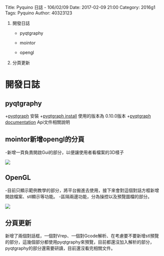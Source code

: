 Title: Pyquino 日誌 - 106/02/09
Date: 2017-02-09 21:00
Category: 2016g1
Tags: Pyquino
Author: 40323123

1. 開發日誌
    
    * pyqtgraphy
    
    * mointor
    
    * opengl
    
2. 分頁更新


<!-- PELICAN_END_SUMMARY -->

開發日誌
===

pyqtgraphy
---

+[pyqtgraph](http://www.pyqtgraph.org/) 安裝
+[pyqtgraph install](https://github.com/pyqtgraph/pyqtgraph) 使用的版本為 0.10.0版本
+[pyqtgraph documentation](http://www.pyqtgraph.org/documentation/) Api文件相關說明

mointor新增opengl的分頁
---

-新增一頁負責開啟Gui的部分，以便讓使用者看檔案的3D樣子

![](https://github.com/coursemdetw/project_site_files/blob/gh-pages/files/pyquino/pyopengl.PNG?raw=true)

OpenGL
---

-目前只顯示範例教學的部分，將平台搬進去使用，接下來會對這個對話方框新增開啟檔案、stl顯示等功能。
-區隔兩邊功能，分為操控以及預覽圖檔的部分。

![](https://github.com/coursemdetw/project_site_files/blob/gh-pages/files/pyquino/opengl.PNG?raw=true)

分頁更新
---

新增了兩個對話框，一個對Vrep、一個對Gcode解析、在考慮要不要新增stl預覽的部分，這幾個部分都使用pyqtgraphy來預覽，目前都還沒加入解析的部分，pyqtgraphy的部分還需要研讀，目前還沒看完相關文件。






